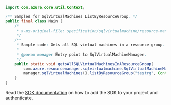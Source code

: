 ```java
import com.azure.core.util.Context;

/** Samples for SqlVirtualMachines ListByResourceGroup. */
public final class Main {
    /*
     * x-ms-original-file: specification/sqlvirtualmachine/resource-manager/Microsoft.SqlVirtualMachine/preview/2021-11-01-preview/examples/ListByResourceGroupSqlVirtualMachine.json
     */
    /**
     * Sample code: Gets all SQL virtual machines in a resource group.
     *
     * @param manager Entry point to SqlVirtualMachineManager.
     */
    public static void getsAllSQLVirtualMachinesInAResourceGroup(
        com.azure.resourcemanager.sqlvirtualmachine.SqlVirtualMachineManager manager) {
        manager.sqlVirtualMachines().listByResourceGroup("testrg", Context.NONE);
    }
}
```

Read the [SDK documentation](https://github.com/Azure/azure-sdk-for-java/blob/azure-resourcemanager-sqlvirtualmachine_1.0.0-beta.2/sdk/sqlvirtualmachine/azure-resourcemanager-sqlvirtualmachine/README.md) on how to add the SDK to your project and authenticate.
